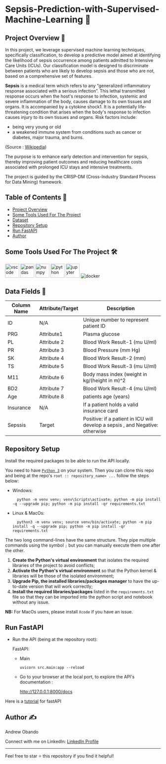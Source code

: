 # Sepsis-Prediction-with-Supervised-Machine-Learning :moyai:

## Project Overview 📖

In this project, we leverage supervised machine learning techniques, specifically classification, to develop a predictive model aimed at identifying the likelihood of sepsis occurrence among patients admitted to Intensive Care Units (ICUs). Our classification model is designed to discriminate between patients who are likely to develop sepsis and those who are not, based on a comprehensive set of features.

**Sepsis** is a medical term which refers to any “generalized inflammatory response associated with a serious infection”. This lethal transmitted response occurs when the host's response to infection, systemic and severe inflammation of the body, causes damage to its own tissues and organs. It is accompanied by a cytokine shock1.
It is a potentially life-threatening condition that arises when the body's response to infection causes injury to its own tissues and organs. Risk factors include:
 
- being very young or old
- a weakened immune system from conditions such as cancer or diabetes, major trauma, and burns.

(Source : [Wikipedia](https://en.wikipedia.org/wiki/Sepsis))

The purpose is to enhance early detection and intervention for sepsis, thereby improving patient outcomes and reducing healthcare costs associated with prolonged ICU stays and intensive treatments.

The project is guided by the CRISP-DM (Cross-Industry Standard Process for Data Mining) framework.


## Table of Contents 🔖
- [Project Overview](#project-overview-)
- [Some Tools Used For The Project](#some-tools-used-for-the-project-)
- [Dataset](#data-fields-)
- [Repository Setup](#repository-setup)
- [Run FastAPI](#run-fastapi)
- [Author](#author-writing_hand)

##  Some Tools Used For The Project 🛠️
<p align="left">
<img src="https://cdn.jsdelivr.net/gh/devicons/devicon/icons/vscode/vscode-original.svg" alt="vscode" width="45" height="45"/>
<img src="https://cdn.jsdelivr.net/gh/devicons/devicon/icons/pandas/pandas-original-wordmark.svg" alt="pandas" width="45" height="45"/>
<img src="https://cdn.jsdelivr.net/gh/devicons/devicon/icons/numpy/numpy-original.svg" alt="numpy" width="45" height="45"/>
<img src="https://cdn.jsdelivr.net/gh/devicons/devicon/icons/python/python-original.svg" alt="python" width="45" height="45"/>
<img src="https://cdn.jsdelivr.net/gh/devicons/devicon/icons/jupyter/jupyter-original-wordmark.svg" alt="jupyter" width="45" height="45"/>
<img src="https://icongr.am/devicon/docker-original-wordmark.svg?size=45&color=currentColor" alt="docker"/>
</p>


## Data Fields 💾

| Column   Name                | Attribute/Target | Description                                                                                                                                                                                                  |
|------------------------------|------------------|--------------------------------------------------------------------------------------------------------------------------------------------------------------------------------------------------------------|
| ID                           | N/A              | Unique number to represent patient ID                                                                                                                                                                        |
| PRG           | Attribute1       |  Plasma glucose|
| PL               | Attribute 2     |   Blood Work Result-1 (mu U/ml)                                                                                                                                                |
| PR              | Attribute 3      | Blood Pressure (mm Hg)|
| SK              | Attribute 4      | Blood Work Result-2 (mm)|
| TS             | Attribute 5      |     Blood Work Result-3 (mu U/ml)|                                                                                  
| M11     | Attribute 6    |  Body mass index (weight in kg/(height in m)^2|
| BD2             | Attribute 7     |   Blood Work Result-4 (mu U/ml)|
| Age              | Attribute 8      |    patients age  (years)|
| Insurance | N/A     | If a patient holds a valid insurance card|
| Sepssis                 | Target           | Positive: if a patient in ICU will develop a sepsis , and Negative: otherwise |

## Repository Setup

Install the required packages to be able to run the API locally.

You need to have [`Python 3`](https://www.python.org/) on your system. Then you can clone this repo and being at the repo's `root :: repository_name> ...`  follow the steps below:

- Windows:
        
        python -m venv venv; venv\Scripts\activate; python -m pip install -q --upgrade pip; python -m pip install -qr requirements.txt  

- Linux & MacOs:
        
        python3 -m venv venv; source venv/bin/activate; python -m pip install -q --upgrade pip; python -m pip install -qr requirements.txt  

The two long command-lines have the same structure. They pipe multiple commands using the symbol ` ; ` but you can manually execute them one after the other.

1. **Create the Python's virtual environment** that isolates the required libraries of the project to avoid conflicts;
2. **Activate the Python's virtual environment** so that the Python kernel & libraries will be those of the isolated environment;
3. **Upgrade Pip, the installed libraries/packages manager** to have the up-to-date version that will work correctly;
4. **Install the required libraries/packages** listed in the `requirements.txt` file so that they can be imported into the python script and notebook without any issue.

**NB:** For MacOs users, please install `Xcode` if you have an issue.

## Run FastAPI

- Run the API (being at the repository root):
        
  FastAPI:
    
    - Main

          uvicorn src.main:app --reload 

    <!-- - Sepsis prediction

          uvicorn src.main:app --reload  -->


  - Go to your browser at the local port, to explore the API's documentation :
        
      http://127.0.0.1:8000/docs

Here is a [tutorial](https://fastapi.tiangolo.com/tutorial/) for fastAPI

## Author :writing_hand:

Andrew Obando

Connect with me on LinkedIn: [LinkedIn Profile](https://www.linkedin.com/in/andrewobando/)

---

Feel free to star ⭐ this repository if you find it helpful!
